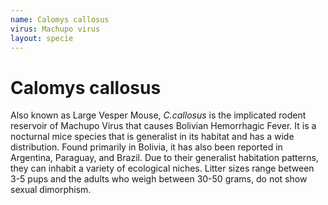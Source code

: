 ```yaml
---
name: Calomys callosus
virus: Machupo virus
layout: specie
---
```


# Calomys callosus

Also known as Large Vesper Mouse, _C.callosus_ is the implicated rodent reservoir of Machupo Virus that causes Bolivian Hemorrhagic Fever. It is a nocturnal mice species that is generalist in its habitat and has a wide distribution. Found primarily in Bolivia, it has also been reported in Argentina, Paraguay, and Brazil. Due to their generalist habitation patterns, they can inhabit a variety of ecological niches. Litter sizes range between 3-5 pups and the adults who weigh between 30-50 grams, do not show sexual dimorphism.
